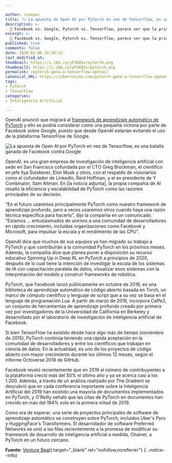 ```yaml
---

author: rosepac
title: "▷ La apuesta de Open AI por PyTorch en vez de Tensorflow, es una pequeña batalla ganada de Facebook contra Google"
description: >-
  🤖 Facebook vs. Google, Pytorch vs. Tensorflow, parece ser que la primera gran batalla es ganada por Facebook dentro del campo de la inteligencia artificial
excerpt: >-
  🤖 Facebook vs. Google, Pytorch vs. Tensorflow, parece ser que la primera gran batalla es ganada por Facebook dentro del campo de la inteligencia artificial
published: true
comments: false
date: 2020-02-06 15:30:12
last_modified_at: 
thumbnail: https://i.ibb.co/yPJKQXx/pytorch.png
thumbnail2: https://i.ibb.co/yPJKQXx/pytorch.png
permalink: /pytorch-gana-a-tensorflow-openai/
canonical_URL: https://ciberninjas.com/pytorch-gana-a-tensorflow-openai/
tags:
- PyTorch
- TensorFlow
categories:
- Inteligencia Artificial

---
```


OpenAI anunció que migrará al [framework de aprendizaje automático de PyTorch](/openai-pytorch/) y ello se podría considerar como una pequeña victoria por parte de Facebook sobre Google, puesto que desde OpenAI estarían evitando el uso de la plataforma TensorFlow de Google.

![](https://i.ibb.co/yPJKQXx/pytorch.png "La apuesta de Open AI por PyTorch en vez de Tensorflow, es una batalla ganada de Facebook contra Google")

OpenAI, es una gran empresa de investigación de inteligencia artificial con sede en San Francisco cofundada por el CTO Greg Brockman, el científico en jefe Ilya Sutskever, Elon Musk y otros, con el respaldo de visionarios como el cofundador de LinkedIn, Reid Hoffman, y el ex presidente de Y Combinator, Sam Altman. En [la noticia adjunta], la propia compañía de AI resalto la eficiencia y escalabilidad de PyTorch como las razones principales de su decisión.

"En el futuro usaremos principalmente PyTorch como nuestro framework de aprendizaje profundo, pero a veces usaremos otros cuando haya una razón técnica específica para hacerlo", dijo la compañía en un comunicado. "Estamos ... entusiasmados de unirnos a una comunidad de desarrolladores en rápido crecimiento, incluidas organizaciones como Facebook y Microsoft, para impulsar la escala y el rendimiento de las CPU".

OpenAI dice que muchos de sus equipos ya han migrado su trabajo a PyTorch y que contribuirán a la comunidad PyTorch en los próximos meses. Además, la compañía dice que planea poner a disposición su recurso educativo Spinning Up in Deep RL en PyTorch a principios de 2020, después de lo cual tiene la intención de investigar la escala de los sistemas de IA con capacitación paralela de datos, visualizar esos sistemas con la interpretación del modelo y construir frameworks de robótica.

PyTorch, que Facebook lanzó públicamente en octubre de 2016, es una biblioteca de aprendizaje automático de código abierto basada en Torch, un marco de cómputo científico y lenguaje de script que a su vez se basa en el lenguaje de programación Lua. A partir de marzo de 2018, incorpora Caffe2, un conjunto de herramientas de aprendizaje profundo creado por primera vez por investigadores de la Universidad de California en Berkeley y desarrollado por el laboratorio de investigación de inteligencia artificial de Facebook.

Si bien TensorFlow ha existido desde hace algo más de tiempo (noviembre de 2015), PyTorch continúa teniendo una rápida aceptación en la comunidad de desarrolladores y entre los científicos que trabajan en ciencia de datos. En la actualidad, es uno de los  proyectos de código abierto con mayor crecimiento durante los últimos 12 meses, según el informe Octoverse 2018 de GitHub. 

Facebook reveló recientemente que en 2019 el número de contribuyentes a la plataforma creció más del 50% el último año y ya se acerca casi a los 1.200. Además, a través de un análisis realizado por The Gradient se descubrió que en cada conferencia importante sobre la Inteligencia Artificial del 2019 han existido una mayoría de documentos implementados en PyTorch, y O'Reilly señaló que las citas de PyTorch en documentos han crecido en más del 194% solo en la primera mitad de 2019.

Como era de esperar, una serie de proyectos principales de software de aprendizaje automático se construyen sobre PyTorch, incluidos Uber's Pyro y HuggingFace's Transformers. El desarrollador de software Preferred Networks se unió a las filas recientemente a la promesa de modificar su framework de desarrollo de inteligencia artificial a medida, Chainer, a PyTorch en un futuro cercano.

**Fuente**\: [Venture Beat](https://venturebeat.com/2020/01/30/openai-facebook-pytorch-google-tensorflow/){:target="_blank" rel="nofollow,noreferrer"}
{: .notice--info}